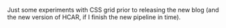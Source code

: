 Just some experiments with CSS grid prior to releasing the new blog (and the
new version of HCAR, if I finish the new pipeline in time).
